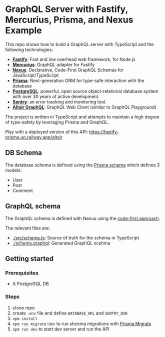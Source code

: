 # GraphQL Server with Fastify, Mercurius, Prisma, and Nexus Example

This repo shows how to build a GraphQL server with TypeScript and the following technologies:

- [**Fastify**](https://www.fastify.io/): Fast and low overhead web framework, for Node.js
- [**Mercurius**](https://mercurius.dev/): GraphQL adapter for Fastify
- [**Nexus**](https://nexusjs.org/): Declarative, Code-First GraphQL Schemas for JavaScript/TypeScript
- [**Prisma**](https://www.prisma.io/): Next-generation ORM for type-safe interaction with the database
- [**PostgreSQL**](https://www.postgresql.org/): powerful, open source object-relational database system with over 30 years of active development.
- [**Sentry**](https://sentry.io/): an error tracking and monitoring tool.
- [**Altair GraphQL**](https://altair.sirmuel.design/): GraphQL Web Client (similar to GraphQL Playground)

The project is written in TypeScript and attempts to maintain a high degree of type-safety by leveraging Prisma and GraphQL.

Play with a deployed version of this API: https://fastify-prisma.up.railway.app/altair

## DB Schema

The database schema is defined using the [Prisma schema](./prisma/schema.prisma) which defines 3 models:
- User
- Post
- Comment


## GraphQL schema

The GraphQL schema is defined with Nexus using the [code-first approach](https://www.prisma.io/blog/the-problems-of-schema-first-graphql-development-x1mn4cb0tyl3).

The relevant files are:
- [./src/schema.ts](./src/schema.ts): Source of truth for the schema in TypeScript
- [./schema.graphql](./schema.graphql): Generated GraphQL scehma

## Getting started

### Prerequisites 
- A PostgreSQL DB

### Steps

1. clone repo
2. create `.env` file and define `DATABASE_URL` and `SENTRY_DSN`
3. `npm install`
4. `npm run migrate:dev` to run shcema migrations with [Prisma Migrate](https://www.prisma.io/migrate)
5. `npm run dev` to start dev server and run the API
